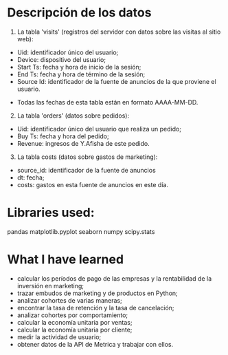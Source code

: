 # Descripción de los datos
1. La tabla 'visits' (registros del servidor con datos sobre las visitas al sitio web):
- Uid: identificador único del usuario;
- Device: dispositivo del usuario;
- Start Ts: fecha y hora de inicio de la sesión;
- End Ts: fecha y hora de término de la sesión;
- Source Id: identificador de la fuente de anuncios de la que proviene el usuario.
* Todas las fechas de esta tabla están en formato AAAA-MM-DD.

2. La tabla 'orders' (datos sobre pedidos):
- Uid: identificador único del usuario que realiza un pedido;
- Buy Ts: fecha y hora del pedido;
- Revenue: ingresos de Y.Afisha de este pedido.

3. La tabla costs (datos sobre gastos de marketing):
- source_id: identificador de la fuente de anuncios
- dt: fecha;
- costs: gastos en esta fuente de anuncios en este día.


# Libraries used:
pandas
matplotlib.pyplot
seaborn
numpy 
scipy.stats

# What I have learned 
- calcular los períodos de pago de las empresas y la rentabilidad de la inversión en marketing;
- trazar embudos de marketing y de productos en Python;
- analizar cohortes de varias maneras;
- encontrar la tasa de retención y la tasa de cancelación;
- analizar cohortes por comportamiento;
- calcular la economía unitaria por ventas;
- calcular la economía unitaria por cliente;
- medir la actividad de usuario;
- obtener datos de la API de Metrica y trabajar con ellos.  

